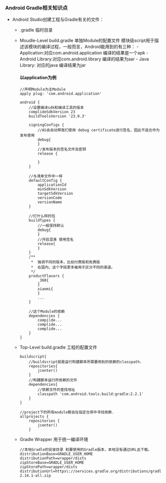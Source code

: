 ### Android Gradle相关知识点

- Android Studio创建工程与Gradle有关的文件：
	- .gradle 临时目录
	- Moudle-Level build.gradle 单独Module的配置文件
		模块级script用于描述该模块的编译过程，一般而言，Android能用到的有三种：
			- Application:对应com.android.application 编译的结果是一个apk
			- Android Library:对应com.android.library 编译的结果为aar
			- Java Library: 对应的java 编译结果为jar
		#### 以application为例
		
		```
		//声明Module为主Module
		apply plug: 'com.android.application'
		
		android {
			//设置编译sdk和编译工具的版本
			complideSdkVersion 23
			buildToolsVersion '23.0.3'
			
			signingConfigs {
				//AS会自动帮我们使用 debug certificate进行签名，因此不适合作为发布使用
				debug{
				}
				//发布版本的签名文件及密钥
				release {
					
				}
			}
			
			//与清单文件中一样
			defaultConfig {
				applicationId
				minSdkVersion
				targetSdkVersion
				versionCode
				versionName
			}
			
			//打什么样的包
			buildTypes {
				//一般保持默认
				debug{
				}
				//开启混淆 使用签名
				release{
				}
			}
			/**
			 *	强调不同的版本，比如付费版和免费版
			 *	在国内，这个字段更多被用于区分不同的渠道。
			 */
			productFlavors {
				_360{
				}
				xiaomi{
				}
				...
			}
			
			//这个Module的依赖
			dependencies {
				compilde...
				complide...
				complide...
			}
		}
		
		```
		
	- Top-Level build.gradle 工程的配置文件
		 
		```
		buildscript{
			//buildscript就是运行构建脚本所需要用到的依赖的classpath.
			repositories{
				jcenter()
			}
			//构建脚本运行所依赖的文件
			dependencies{
				//依赖文件的查找地址
				classpath 'com.android.tools.build:gradle:2.2.1'
			}
		}
		``` 
		```
		//project下的所有module都会在指定仓库中寻找依赖.
		allprojects {
    		repositories {
        		jcenter()
    		}

		```
	- Gradle Wrapper 用于统一编译环境
	
		```
		//本地Gradle的安装目录 和要使用的Gradle版本，本地没有通过URL去下载。
		distributionBase=GRADLE_USER_HOME
		distributionPath=wrapper/dists
		zipStoreBase=GRADLE_USER_HOME
		zipStorePath=wrapper/dists
		distributionUrl=https\://services.gradle.org/distributions/gradle-2.14.1-all.zip
	```


  